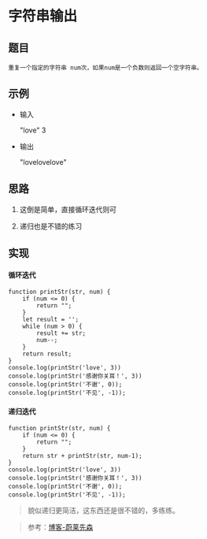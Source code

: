 <!--
 * @Description: 字符串输出
 * @Date: 2020-01-20 09:22:01
 * @LastEditors  : phoebus
 * @LastEditTime : 2020-01-20 10:02:39
 * @tags: 程序
 -->

# 字符串输出

## 题目

	重复一个指定的字符串 num次，如果num是一个负数则返回一个空字符串。

## 示例

* 输入

	"love" 3

* 输出

	"lovelovelove"

## 思路

1. 这倒是简单，直接循环迭代则可

2. 递归也是不错的练习

## 实现

#### 循环迭代

``` JS
function printStr(str, num) {
	if (num <= 0) {
		return "";
	}
	let result = '';
	while (num > 0) {
		result += str;
		num--;
	}
	return result;
}
console.log(printStr('love', 3))
console.log(printStr('感谢你关耳！', 3))
console.log(printStr('不谢', 0));
console.log(printStr('不见', -1));
```

#### 递归迭代

``` JS
function printStr(str, num) {
	if (num <= 0) {
		return "";
	}
	return str + printStr(str, num-1);
}
console.log(printStr('love', 3))
console.log(printStr('感谢你关耳！', 3))
console.log(printStr('不谢', 0));
console.log(printStr('不见', -1));
```

> 貌似递归更简洁，这东西还是很不错的，多练练。

> 参考：[博客-蔚莱先森](https://blog.csdn.net/mr_javascript/article/details/79779598)
